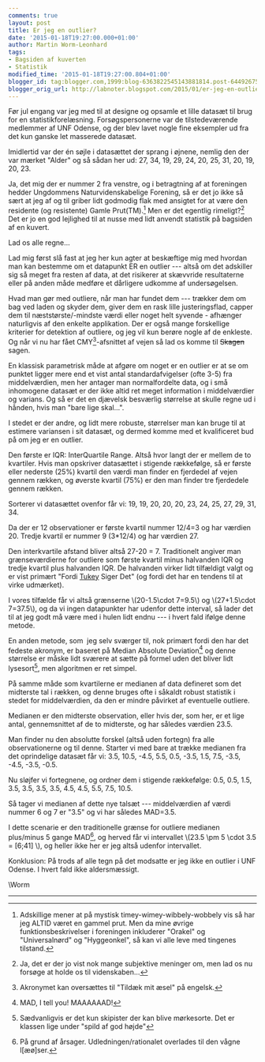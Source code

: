 ```yaml
---
comments: true
layout: post
title: Er jeg en outlier?
date: '2015-01-18T19:27:00.000+01:00'
author: Martin Worm-Leonhard
tags:
- Bagsiden af kuverten
- Statistik
modified_time: '2015-01-18T19:27:00.804+01:00'
blogger_id: tag:blogger.com,1999:blog-6363822545143881814.post-644926752356173026
blogger_orig_url: http://labnoter.blogspot.com/2015/01/er-jeg-en-outlier1.html
---
```


Før jul engang var jeg med til at designe og opsamle et lille datasæt
til brug for en statistikforelæsning. Forsøgspersonerne var de
tilstedeværende medlemmer af UNF Odense, og der blev lavet nogle fine
eksempler ud fra det kun ganske let masserede datasæt.

Imidlertid var der én søjle i datasættet der sprang i øjnene, nemlig den
der var mærket "Alder" og så sådan her ud: 27, 34, 19, 29, 24, 20, 25,
31, 20, 19, 20, 23.

Ja, det mig der er nummer 2 fra venstre, og i betragtning af at
foreningen hedder Ungdommens Naturvidenskabelige Forening, så er det jo
ikke så sært at jeg af og til griber lidt godmodig flak med ansigtet for
at være den residente (og resistente) Gamle Prut(TM).[^2]
Men er det egentlig rimeligt?[^1] Det er jo en god lejlighed til at nusse
med lidt anvendt statistik på bagsiden af en kuvert.

Lad os alle regne...

Lad mig først slå fast at jeg her kun agter at beskæftige mig med
hvordan man kan bestemme om et datapunkt ER en outlier --- altså om det
adskiller sig så meget fra resten af data, at det risikerer at skævvride
resultaterne eller på anden måde medføre et dårligere udkomme af
undersøgelsen. 

Hvad man gør med outliere, når man har fundet dem ---
trækker dem om bag ved laden og skyder dem, giver dem en rask lille
justeringsflad, capper dem til næststørste/-mindste værdi eller noget
helt syvende - afhænger naturligvis af den enkelte applikation. Der er
også mange forskellige kriterier for detektion af outliere, og jeg vil
kun berøre nogle af de enkleste. Og når vi nu har fået
CMY[^3]-afsnittet af vejen så lad os komme til ~~Skagen~~ sagen.

En klassisk parametrisk måde at afgøre om noget er en outlier er at se
om punktet ligger mere end et vist antal standardafvigelser (ofte 3-5)
fra middelværdien, men her antager man normalfordelte data, og i små
inhomogene datasæt er der ikke altid ret meget information i
middelværdier og varians. Og så er det en djævelsk besværlig størrelse
at skulle regne ud i hånden, hvis man "bare lige skal...".

I stedet er der andre, og lidt mere robuste, størrelser man kan bruge
til at estimere variansen i sit datasæt, og dermed komme med et
kvalificeret bud på om jeg er en outlier.

Den første er IQR:  InterQuartile Range. Altså hvor langt der er mellem
de to kvartiler. Hvis man opskriver datasættet i stigende rækkefølge, så
er første eller nederste (25%) kvartil den værdi man finder en fjerdedel
af vejen gennem rækken, og øverste kvartil (75%) er den man finder tre
fjerdedele gennem rækken.

Sorterer vi datasættet ovenfor får vi: 19, 19, 20, 20, 20, 23, 24, 25,
27, 29, 31, 34.

Da der er 12 observationer er første kvartil nummer 12/4=3 og har
værdien 20. Tredje kvartil er nummer 9 (3*12/4) og har værdien 27. 

Den
interkvartile afstand bliver altså 27-20 = 7. Traditionelt angiver man
grænseværdierne for outliere som første kvartil minus halvanden IQR og
tredje kvartil plus halvanden IQR. De halvanden virker lidt tilfældigt
valgt og er vist primært "Fordi
[Tukey](http://en.wikipedia.org/wiki/John_Tukey) Siger Det" (og fordi
det har en tendens til at virke udmærket).

I vores tilfælde får vi altså grænserne \\(20-1.5\\cdot 7=9.5\\) og
\\(27+1.5\\cdot 7=37.5\\), og da vi ingen datapunkter har udenfor dette
interval, så lader det til at jeg godt må være med i hulen lidt endnu ---
i hvert fald ifølge denne metode.

En anden metode, som  jeg selv sværger til, nok primært fordi den har
det fedeste akronym, er baseret på Median Absolute Deviation[^4] og
denne størrelse er måske lidt sværere at sætte på formel uden det bliver
lidt lysesort[^6], men algoritmen er ret simpel.

På samme måde som kvartilerne er medianen af data defineret som det
midterste tal i rækken, og denne bruges ofte i såkaldt robust statistik
i stedet for middelværdien, da den er mindre påvirket af eventuelle
outliere.

Medianen er den midterste observation, eller hvis der, som her, er et
lige antal, gennemsnittet af de to midterste, og har således værdien
23.5.

Man finder nu den absolutte forskel (altså uden fortegn) fra alle
observationerne og til denne. Starter vi med bare at trække medianen fra
det oprindelige datasæt får vi: 3.5, 10.5, -4.5, 5.5, 0.5, -3.5, 1.5,
7.5, -3.5, -4.5, -3.5, -0.5.

Nu sløjfer vi fortegnene, og ordner dem i stigende rækkefølge: 0.5, 0.5,
1.5, 3.5, 3.5, 3.5, 3.5, 4.5, 4.5, 5.5, 7.5, 10.5.

Så tager vi medianen af dette nye talsæt --- middelværdien af værdi nummer
6 og 7 er "3.5" og vi har således MAD=3.5.

I dette scenarie er den traditionelle grænse for outliere medianen
plus/minus 5 gange MAD[^7], og herved får vi intervallet \\(23.5 \pm
5 \cdot 3.5 = [6;41] \\), og heller ikke her er jeg altså udenfor
intervallet.

Konklusion: På trods af alle tegn på det modsatte er jeg ikke en outlier
i UNF Odense. I hvert fald ikke aldersmæssigt.

\\Worm

------------------------------------------------------------------------

[^1]: Ja, det er der jo vist nok mange subjektive meninger om, men lad
    os nu forsøge at holde os til videnskaben...

[^2]: Adskillige mener at på mystisk timey-wimey-wibbely-wobbely vis så
    har jeg ALTID været en gammel prut. Men da mine øvrige
    funktionsbeskrivelser i foreningen inkluderer "Orakel" og
    "Universalnørd" og "Hyggeonkel", så kan vi alle leve med tingenes
    tilstand.

[^3]: Akronymet kan oversættes til "Tildæk mit æsel" på engelsk.

[^4]: MAD, I tell you! MAAAAAAD![^5]

[^5]: Worm kigger op... Ja, hvem ville mig noget?

[^6]: Sædvanligvis er det kun skipister der kan blive mørkesorte. Det
    er klassen lige under "spild af god højde"

[^7]: På grund af årsager. Udledningen/rationalet overlades til den
    vågne l\[æø\]ser.
